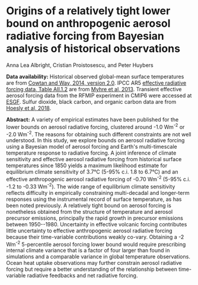 # Origins of a relatively tight lower bound on anthropogenic aerosol radiative forcing from Bayesian analysis of historical observations
Anna Lea Albright, Cristian Proistosescu, and Peter Huybers

**Data availability:** Historical observed global-mean surface temperatures are from [Cowtan and Way, 2014, version 2.0](https://www-users.york.ac.uk/~kdc3/papers/coverage2013/series.html). IPCC AR5 [effective radiative forcing data, Table AII.1.2](https://www.ipcc.ch/site/assets/uploads/2017/09/WG1AR5_AnnexII_FINAL.pdf) are from [Myhre et al, 2013](https://www.ipcc.ch/site/assets/uploads/2018/02/WG1AR5_Chapter08_FINAL.pdf). Transient effective aerosol forcing data from the RFMIP experiment in CMIP6 were accessed at [ESGF](https://esgf-node.llnl.gov/search/cmip6/). Sulfur dioxide, black carbon, and organic carbon data are from [Hoesly et al, 2018](https://doi.org/10.5194/gmd-11-369-2018-supplement).

**Abstract:** A variety of empirical estimates have been published for the lower bounds on aerosol radiative forcing, clustered around -1.0 Wm<sup>-2</sup> or -2.0 Wm<sup>-2</sup>. The reasons for obtaining such different constraints are not well understood. In this study, we explore bounds on aerosol radiative forcing using a Bayesian model of aerosol forcing and Earth's multi-timescale temperature response to radiative forcing. A joint inference of climate sensitivity and effective aerosol radiative forcing from historical surface temperatures since 1850 yields a maximum likelihood estimate for equilibrium climate sensitivity of 3.7°C (5-95% c.i. 1.8 to 6.7°C) and an effective anthropogenic aerosol radiative forcing of -0.70 Wm<sup>-2</sup> (5-95\% c.i. -1.2 to -0.33 Wm<sup>-2</sup>). The wide range of equilibrium climate sensitivity reflects difficulty in empirically constraining multi-decadal and longer-term responses using the instrumental record of surface temperature, as has been noted previously. A relatively tight bound on aerosol forcing is nonetheless obtained from the structure of temperature and aerosol precursor emissions, principally the rapid growth in precursor emissions between 1950--1980. Uncertainty in effective volcanic forcing contributes little uncertainty to effective anthropogenic aerosol radiative forcing because their time-variable contributions weakly co-vary. Obtaining a -2 Wm<sup>-2</sup> 5-percentile aerosol forcing lower bound would require prescribing internal climate variance that is a factor of four larger than found in simulations and a comparable variance in global temperature observations. Ocean heat uptake observations may further constrain aerosol radiative forcing but require a better understanding of the relationship between time-variable radiative feedbacks and net radiative forcing.
